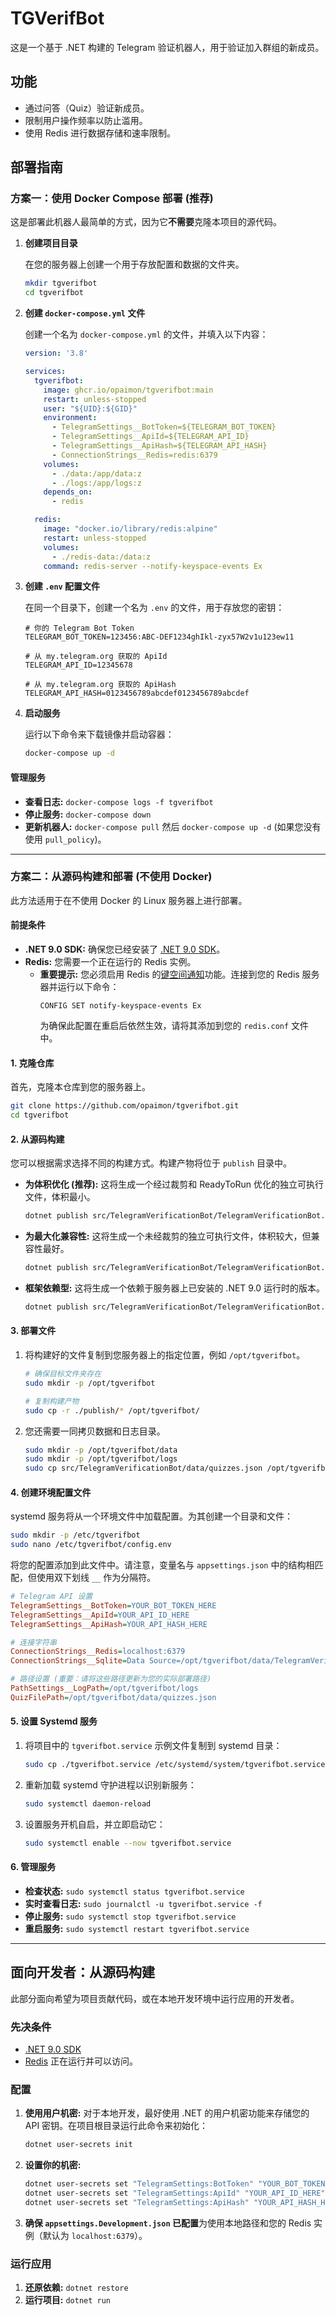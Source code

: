 # TGVerifBot

这是一个基于 .NET 构建的 Telegram 验证机器人，用于验证加入群组的新成员。

## 功能

- 通过问答（Quiz）验证新成员。
- 限制用户操作频率以防止滥用。
- 使用 Redis 进行数据存储和速率限制。

## 部署指南

### 方案一：使用 Docker Compose 部署 (推荐)

这是部署此机器人最简单的方式，因为它**不需要**克隆本项目的源代码。

1.  **创建项目目录**

    在您的服务器上创建一个用于存放配置和数据的文件夹。
    ```bash
    mkdir tgverifbot
    cd tgverifbot
    ```

2.  **创建 `docker-compose.yml` 文件**

    创建一个名为 `docker-compose.yml` 的文件，并填入以下内容：
    ```yaml
    version: '3.8'
    
    services:
      tgverifbot:
        image: ghcr.io/opaimon/tgverifbot:main
        restart: unless-stopped
        user: "${UID}:${GID}"
        environment:
          - TelegramSettings__BotToken=${TELEGRAM_BOT_TOKEN}
          - TelegramSettings__ApiId=${TELEGRAM_API_ID}
          - TelegramSettings__ApiHash=${TELEGRAM_API_HASH}
          - ConnectionStrings__Redis=redis:6379
        volumes:
          - ./data:/app/data:z
          - ./logs:/app/logs:z
        depends_on:
          - redis
    
      redis:
        image: "docker.io/library/redis:alpine"
        restart: unless-stopped
        volumes:
          - ./redis-data:/data:z
        command: redis-server --notify-keyspace-events Ex
    ```

3.  **创建 `.env` 配置文件**

    在同一个目录下，创建一个名为 `.env` 的文件，用于存放您的密钥：

    ```env
    # 你的 Telegram Bot Token
    TELEGRAM_BOT_TOKEN=123456:ABC-DEF1234ghIkl-zyx57W2v1u123ew11
    
    # 从 my.telegram.org 获取的 ApiId
    TELEGRAM_API_ID=12345678
    
    # 从 my.telegram.org 获取的 ApiHash
    TELEGRAM_API_HASH=0123456789abcdef0123456789abcdef
    ```

4.  **启动服务**

    运行以下命令来下载镜像并启动容器：
    ```bash
    docker-compose up -d
    ```

#### 管理服务
-   **查看日志:** `docker-compose logs -f tgverifbot`
-   **停止服务:** `docker-compose down`
-   **更新机器人:** `docker-compose pull` 然后 `docker-compose up -d` (如果您没有使用 `pull_policy`)。

---

### 方案二：从源码构建和部署 (不使用 Docker)

此方法适用于在不使用 Docker 的 Linux 服务器上进行部署。

#### 前提条件

- **.NET 9.0 SDK:** 确保您已经安装了 [.NET 9.0 SDK](https://dotnet.microsoft.com/download/dotnet/9.0)。
- **Redis:** 您需要一个正在运行的 Redis 实例。
  - **重要提示:** 您必须启用 Redis 的[键空间通知](https://redis.io/docs/latest/develop/interact/keyspace-notifications/)功能。连接到您的 Redis 服务器并运行以下命令：
    ```
    CONFIG SET notify-keyspace-events Ex
    ```
    为确保此配置在重启后依然生效，请将其添加到您的 `redis.conf` 文件中。

#### 1. 克隆仓库

首先，克隆本仓库到您的服务器上。

```bash
git clone https://github.com/opaimon/tgverifbot.git
cd tgverifbot
```

#### 2. 从源码构建

您可以根据需求选择不同的构建方式。构建产物将位于 `publish` 目录中。

-   **为体积优化 (推荐):**
    这将生成一个经过裁剪和 ReadyToRun 优化的独立可执行文件，体积最小。
    ```bash
    dotnet publish src/TelegramVerificationBot/TelegramVerificationBot.csproj -c Release -r linux-x64 --self-contained /p:PublishTrimmed=true /p:PublishReadyToRun=true -o ./publish
    ```

-   **为最大化兼容性:**
    这将生成一个未经裁剪的独立可执行文件，体积较大，但兼容性最好。
    ```bash
    dotnet publish src/TelegramVerificationBot/TelegramVerificationBot.csproj -c Release -r linux-x64 --self-contained /p:PublishReadyToRun=true -o ./publish
    ```

-   **框架依赖型:**
    这将生成一个依赖于服务器上已安装的 .NET 9.0 运行时的版本。
    ```bash
    dotnet publish src/TelegramVerificationBot/TelegramVerificationBot.csproj -c Release -o ./publish
    ```

#### 3. 部署文件

1.  将构建好的文件复制到您服务器上的指定位置，例如 `/opt/tgverifbot`。

    ```bash
    # 确保目标文件夹存在
    sudo mkdir -p /opt/tgverifbot
    
    # 复制构建产物
    sudo cp -r ./publish/* /opt/tgverifbot/
    ```
2.  您还需要一同拷贝数据和日志目录。
    ```bash
    sudo mkdir -p /opt/tgverifbot/data
    sudo mkdir -p /opt/tgverifbot/logs
    sudo cp src/TelegramVerificationBot/data/quizzes.json /opt/tgverifbot/data/quizzes.json
    ```

#### 4. 创建环境配置文件

systemd 服务将从一个环境文件中加载配置。为其创建一个目录和文件：

```bash
sudo mkdir -p /etc/tgverifbot
sudo nano /etc/tgverifbot/config.env
```

将您的配置添加到此文件中。请注意，变量名与 `appsettings.json` 中的结构相匹配，但使用双下划线 `__` 作为分隔符。

```ini
# Telegram API 设置
TelegramSettings__BotToken=YOUR_BOT_TOKEN_HERE
TelegramSettings__ApiId=YOUR_API_ID_HERE
TelegramSettings__ApiHash=YOUR_API_HASH_HERE

# 连接字符串
ConnectionStrings__Redis=localhost:6379
ConnectionStrings__Sqlite=Data Source=/opt/tgverifbot/data/TelegramVerificationBot.sqlite

# 路径设置 (重要：请将这些路径更新为您的实际部署路径)
PathSettings__LogPath=/opt/tgverifbot/logs
QuizFilePath=/opt/tgverifbot/data/quizzes.json
```

#### 5. 设置 Systemd 服务

1.  将项目中的 `tgverifbot.service` 示例文件复制到 systemd 目录：

    ```bash
    sudo cp ./tgverifbot.service /etc/systemd/system/tgverifbot.service
    ```

2.  重新加载 systemd 守护进程以识别新服务：

    ```bash
    sudo systemctl daemon-reload
    ```

3.  设置服务开机自启，并立即启动它：

    ```bash
    sudo systemctl enable --now tgverifbot.service
    ```

#### 6. 管理服务

-   **检查状态:** `sudo systemctl status tgverifbot.service`
-   **实时查看日志:** `sudo journalctl -u tgverifbot.service -f`
-   **停止服务:** `sudo systemctl stop tgverifbot.service`
-   **重启服务:** `sudo systemctl restart tgverifbot.service`

---

## 面向开发者：从源码构建

此部分面向希望为项目贡献代码，或在本地开发环境中运行应用的开发者。

### 先决条件

- [.NET 9.0 SDK](https://dotnet.microsoft.com/download/dotnet/9.0)
- [Redis](https://redis.io/docs/getting-started/installation/) 正在运行并可以访问。

### 配置

1.  **使用用户机密:** 对于本地开发，最好使用 .NET 的用户机密功能来存储您的 API 密钥。在项目根目录运行此命令来初始化：
    ```bash
    dotnet user-secrets init
    ```
2.  **设置你的机密:**
    ```bash
    dotnet user-secrets set "TelegramSettings:BotToken" "YOUR_BOT_TOKEN_HERE"
    dotnet user-secrets set "TelegramSettings:ApiId" "YOUR_API_ID_HERE"
    dotnet user-secrets set "TelegramSettings:ApiHash" "YOUR_API_HASH_HERE"
    ```
3.  **确保 `appsettings.Development.json` 已配置**为使用本地路径和您的 Redis 实例（默认为 `localhost:6379`）。

### 运行应用

1.  **还原依赖:** `dotnet restore`
2.  **运行项目:** `dotnet run`